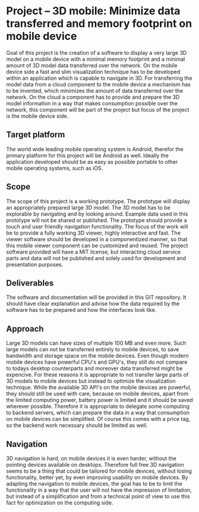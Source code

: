 Project – 3D mobile: Minimize data transferred and memory footprint on mobile device
====================================================================================
Goal of this project is the creation of a software to display a very large 3D model on a mobile device with a minimal memory footprint and a minimal amount of 3D model data transferred over the network. On the mobile device side a fast and slim visualization technique has to be developed within an application which is capable to navigate in 3D. For transferring the model data from a cloud component to the mobile device a mechanism has to be invented, which minimizes the amount of data transferred over the network. On the cloud a component has to provide and prepare the 3D model information in a way that makes consumption possible over the network, this component will be part of the project but focus of the project is the mobile device side.

Target platform
---------------
The world wide leading mobile operating system is Android, therefor the primary platform for this project will be Android as well. Ideally the application developed should be as easy as possible portable to other mobile operating systems, such as iOS.

Scope
-----
The scope of this project is a working prototype. The prototype will display an appropriately prepared large 3D model. The 3D model has to be explorable by navigating and by looking around. Example data used in this prototype will not be shared or published. The prototype should provide a touch and user friendly navigation functionality. The focus of the work will be to provide a fully working 3D viewer, highly interactive and fast. The viewer software should be developed in a componentized  manner, so that this mobile viewer component can be customized and reused. The project software provided will have a MIT license, but interacting cloud service parts and data will not be published and solely used for development and presentation purposes.

Deliverables
------------
The software and documentation will be provided in this GIT repository. It should have clear explanation and advise how the data required by the software has to be prepared and how the interfaces look like.

Approach
--------
Large 3D models can have sizes of multiple 100 MB and even more. Such large models can not be transferred entirely to mobile devices, to save bandwidth and storage space on the mobile devices. Even though modern mobile devices have powerful CPU's and GPU's, they  still do not compare to todays desktop counterparts and moreover data transferred might be expencive. For these reasons it is appropriate to not transfer large parts of 3D models to mobile devices but instead to optimize the visualization technique. While the available 3D API's on the mobile devices are powerful, they should still be used with care, because on mobile devices, apart from the limited computing power, battery power is limited and it should be saved wherever possible. Therefore it is appropriate to delegate some computing to backend servers, which can prepare the data in a way that consumption on mobile devices can be simplified. Of course this comes with a price tag, so the backend work necessary should be limited as well.

Navigation
----------
3D navigation is hard, on mobile devices it is even harder, without the pointing devices available on desktops. Therefore full free 3D navigation seems to be a thing that could be tailored for mobile devices, without losing functionality, better yet, by even improving usability on mobile devices. By adapting the navigation to mobile devices, the goal has to be to limit the functionality in a way that the user will not have the impression of limitation, but instead of a simplification and from a technical point of view to use this fact for optimization on the computing side.
